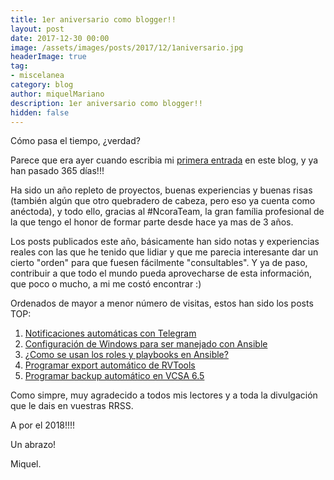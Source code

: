 ```yaml
---
title: 1er aniversario como blogger!!
layout: post
date: 2017-12-30 00:00
image: /assets/images/posts/2017/12/1aniversario.jpg
headerImage: true
tag:
- miscelanea
category: blog
author: miquelMariano
description: 1er aniversario como blogger!!
hidden: false
---
```


Cómo pasa el tiempo, ¿verdad?

Parece que era ayer cuando escribia mi [primera entrada](https://miquelmariano.github.io/2016/12/hello-world/) en este blog, y ya han pasado 365 días!!!

Ha sido un año repleto de proyectos, buenas experiencias y buenas risas (también algún que otro quebradero de cabeza, pero eso ya cuenta como anéctoda), y todo ello, gracias al #NcoraTeam, la gran família profesional de la que tengo el honor de formar parte desde hace ya mas de 3 años.

Los posts publicados este año, básicamente han sido notas y experiencias reales con las que he tenido que lidiar y que me parecia interesante dar un cierto "orden" para que fuesen fácilmente "consultables". Y ya de paso, contribuir a que todo el mundo pueda aprovecharse de esta información, que poco o mucho, a mi me costó encontrar :)

Ordenados de mayor a menor número de visitas, estos han sido los posts TOP:

1. [Notificaciones automáticas con Telegram](https://miquelmariano.github.io/2017/02/notificaciones-automaticas-con-telegram/)
2. [Configuración de Windows para ser manejado con Ansible](https://miquelmariano.github.io/2017/05/ansible-windows-managed-nodes/)
3. [¿Como se usan los roles y playbooks en Ansible?](https://miquelmariano.github.io/2017/04/roles-y-playbooks-Ansible/)
4. [Programar export automático de RVTools](https://miquelmariano.github.io/2017/04/programar-export-rvtools/)
5. [Programar backup automático en VCSA 6.5](https://miquelmariano.github.io/2017/08/backup-vcsa65-automatizado/)

Como simpre, muy agradecido a todos mis lectores y a toda la divulgación que le dais en vuestras RRSS.

A por el 2018!!!!

Un abrazo!

Miquel.
